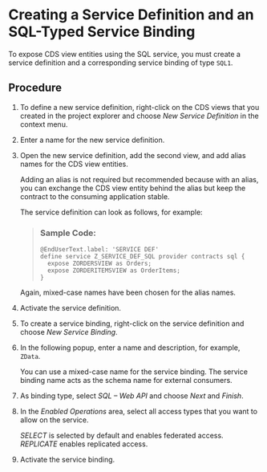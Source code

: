<!-- loioc1cf6c9796ad4fecb893672fd91e660d -->

# Creating a Service Definition and an SQL-Typed Service Binding

To expose CDS view entities using the SQL service, you must create a service definition and a corresponding service binding of type `SQL1`.



## Procedure

1.  To define a new service definition, right-click on the CDS views that you created in the project explorer and choose *New Service Definition* in the context menu.

2.  Enter a name for the new service definition.

3.  Open the new service definition, add the second view, and add alias names for the CDS view entities.

    Adding an alias is not required but recommended because with an alias, you can exchange the CDS view entity behind the alias but keep the contract to the consuming application stable.

    The service definition can look as follows, for example:

    > ### Sample Code:  
    > ```
    > @EndUserText.label: 'SERVICE DEF'
    > define service Z_SERVICE_DEF_SQL provider contracts sql {
    >   expose ZORDERSVIEW as Orders;
    >   expose ZORDERITEMSVIEW as OrderItems;
    > }
    > ```

    Again, mixed-case names have been chosen for the alias names.

4.  Activate the service definition.

5.  To create a service binding, right-click on the service definition and choose *New Service Binding*.

6.  In the following popup, enter a name and description, for example, `ZData`.

    You can use a mixed-case name for the service binding. The service binding name acts as the schema name for external consumers.

7.  As binding type, select *SQL – Web API* and choose *Next* and *Finish*.

8.  In the *Enabled Operations* area, select all access types that you want to allow on the service.

    *SELECT* is selected by default and enables federated access. *REPLICATE* enables replicated access.

9.  Activate the service binding.


